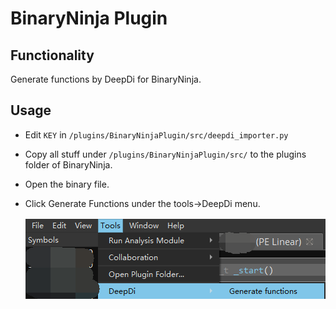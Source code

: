 # BinaryNinja Plugin

## Functionality
Generate functions by DeepDi for BinaryNinja.

## Usage

* Edit `KEY` in `/plugins/BinaryNinjaPlugin/src/deepdi_importer.py`
* Copy all stuff under `/plugins/BinaryNinjaPlugin/src/` to the plugins folder of BinaryNinja.
* Open the binary file.
* Click Generate Functions under the tools->DeepDi menu. 
    
    ![binja_1](./img/binja1.png)

